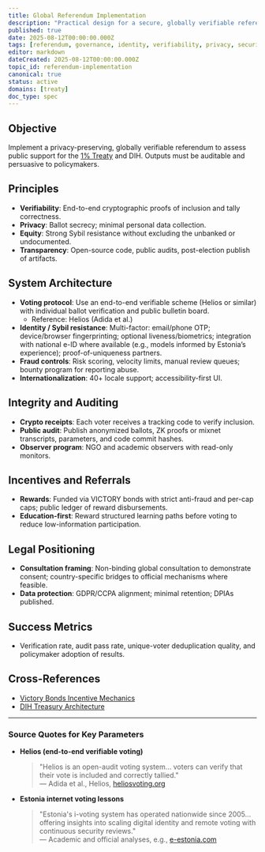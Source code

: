 ```yaml
---
title: Global Referendum Implementation
description: "Practical design for a secure, globally verifiable referendum to measure consent for the 1% Treaty and DIH funding."
published: true
date: 2025-08-12T00:00:00.000Z
tags: [referendum, governance, identity, verifiability, privacy, security]
editor: markdown
dateCreated: 2025-08-12T00:00:00.000Z
topic_id: referendum-implementation
canonical: true
status: active
domains: [treaty]
doc_type: spec
---
```


## Objective

Implement a privacy-preserving, globally verifiable referendum to assess public support for the [1% Treaty](../1-percent-treaty/1-percent-treaty.md) and DIH. Outputs must be auditable and persuasive to policymakers.

## Principles

- **Verifiability**: End-to-end cryptographic proofs of inclusion and tally correctness.
- **Privacy**: Ballot secrecy; minimal personal data collection.
- **Equity**: Strong Sybil resistance without excluding the unbanked or undocumented.
- **Transparency**: Open-source code, public audits, post-election publish of artifacts.

## System Architecture

- **Voting protocol**: Use an end-to-end verifiable scheme (Helios or similar) with individual ballot verification and public bulletin board.
  - Reference: Helios (Adida et al.)
- **Identity / Sybil resistance**: Multi-factor: email/phone OTP; device/browser fingerprinting; optional liveness/biometrics; integration with national e-ID where available (e.g., models informed by Estonia’s experience); proof-of-uniqueness partners.
- **Fraud controls**: Risk scoring, velocity limits, manual review queues; bounty program for reporting abuse.
- **Internationalization**: 40+ locale support; accessibility-first UI.

## Integrity and Auditing

- **Crypto receipts**: Each voter receives a tracking code to verify inclusion.
- **Public audit**: Publish anonymized ballots, ZK proofs or mixnet transcripts, parameters, and code commit hashes.
- **Observer program**: NGO and academic observers with read-only monitors.

## Incentives and Referrals

- **Rewards**: Funded via VICTORY bonds with strict anti-fraud and per-cap caps; public ledger of reward disbursements.
- **Education-first**: Reward structured learning paths before voting to reduce low-information participation.

## Legal Positioning

- **Consultation framing**: Non-binding global consultation to demonstrate consent; country-specific bridges to official mechanisms where feasible.
- **Data protection**: GDPR/CCPA alignment; minimal retention; DPIAs published.

## Success Metrics

- Verification rate, audit pass rate, unique-voter deduplication quality, and policymaker adoption of results.

## Cross-References

- [Victory Bonds Incentive Mechanics](../1-percent-treaty/victory-bonds-tokenomics.md)
- [DIH Treasury Architecture](../../features/treasury/dih-treasury-architecture.md)

---

### Source Quotes for Key Parameters

- **Helios (end-to-end verifiable voting)**

  > "Helios is an open-audit voting system… voters can verify that their vote is included and correctly tallied."  
  > — Adida et al., Helios, [heliosvoting.org](https://heliosvoting.org/)

- **Estonia internet voting lessons**
  > "Estonia's i-voting system has operated nationwide since 2005… offering insights into scaling digital identity and remote voting with continuous security reviews."  
  > — Academic and official analyses, e.g., [e-estonia.com](https://e-estonia.com/solutions/e-governance/i-voting/)
